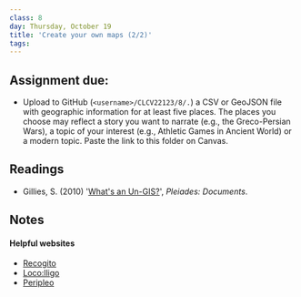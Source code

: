 ```yaml
---
class: 8
day: Thursday, October 19
title: 'Create your own maps (2/2)'
tags: 
---
```


## Assignment due: 
- Upload to GitHub (`<username>/CLCV22123/8/.`) a CSV or GeoJSON file with geographic information for at least five places. The places you choose may reflect a story you want to narrate (e.g., the Greco-Persian Wars), a topic of your interest (e.g., Athletic Games in Ancient World) or a modern topic. Paste the link to this folder on Canvas.

## Readings 
- Gillies, S. (2010) '[What's an Un-GIS?](https://pleiades.stoa.org/docs/papers-and-presentations/whats-an-un-gis)', _Pleiades: Documents_.

## Notes

#### Helpful websites
- [Recogito](https://recogito.pelagios.org/)
- [Loco:lligo](https://docuracy.github.io/Locolligo/)
- [Peripleo](https://github.com/britishlibrary/peripleo)